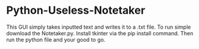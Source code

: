 # Python-Useless-Notetaker
This GUI simply takes inputted text and writes it to a .txt file.
To run simple download the Notetaker.py.
Install tkinter via the pip install command.
Then run the python file and your good to go.
